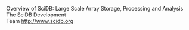 Overview of SciDB: Large Scale Array Storage, Processing and Analysis  
The SciDB Development  
Team http://www.scidb.org  